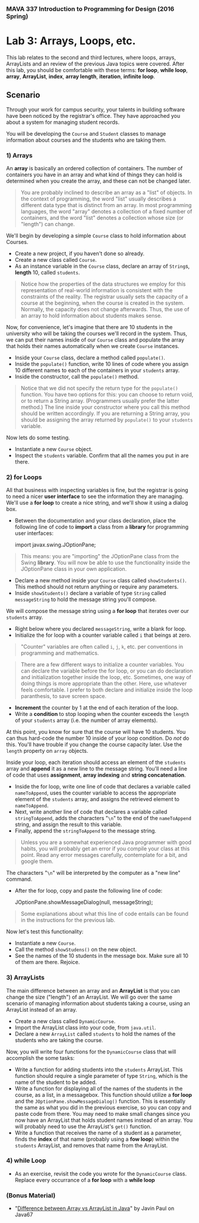 ### MAVA 337 Introduction to Programming for Design  (2016 Spring)

# Lab 3: Arrays, Loops, etc.

This lab relates to the second and third lectures, where loops, arrays, ArrayLists and an review of the previous Java topics were covered. After this lab, you should be comfortable with these terms: **for loop**, **while loop**, **array**, **ArrayList**, **index**, **array length**, **iteration**, **infinite loop**.

## Scenario

Through your work for campus security, your talents in building software  have been noticed by the registrar's office. They have approached you about a system for managing student records.

You will be developing the `Course` and `Student` classes to manage information about courses and the students who are taking them.

### 1) Arrays

An **array** is basically an ordered collection of containers. The number of containers you have in an array and what kind of things they can hold is determined when you create the array, and these can not be changed later.

> You are probably inclined to describe an array as a "list" of objects. In the context of programming, the word "list" usually describes a different data type that is distinct from an array. In most programming languages, the word "array" denotes a collection of a fixed number of containers, and the word "list" denotes a collection whose size (or "length") can change.

We'll begin by developing a simple `Course` class to hold information about Courses.

- Create a new project, if you haven't done so already.
- Create a new class called `Course`.
- As an instance variable in the `Course` class, declare an array of `String`s, **length** 10, called `students`.

> Notice how the properties of the data structures we employ for this representation of real-world information is consistent with the constraints of the reality. The registrar usually sets the capacity of a course at the beginning, when the course is created in the system. Normally, the capacity does not change afterwards. Thus, the use of an array to hold information about students makes sense.

Now, for convenience, let's imagine that there are 10 students in the university who will be taking the courses we'll record in the system. Thus, we can put their names inside of our `Course` class and populate the array that holds their names automatically when we create `Course` instances.

- Inside your `Course` class, declare a method called `populate()`.
- Inside the `populate()` function, write 10 lines of code where you assign 10 different names to each of the containers in your `students` array.
- Inside the constructor, call the `populate()` method.

> Notice that we did not specify the return type for the `populate()` function. You have two options for this: you can choose to return void, or to return a String array. (Programmers usually prefer the latter method.) The line inside your constructor where you call this method should be written accordingly. If you are returning a String array, you should be assigning the array returned by `populate()` to your `students` variable.

Now lets do some testing.

- Instantiate a new `Course` object.
- Inspect the `students` variable. Confirm that all the names you put in are there.

### 2) for Loops

All that business with inspecting variables is fine, but the registrar is going to need a nicer **user interface** to see the information they are managing. We'll use a **for loop** to create a nice string, and we'll show it using a dialog box.

- Between the documentation and your class declaration, place the following line of code to **import** a class from a **library** for programming user interfaces:

    import javax.swing.JOptionPane;

> This means: you are "importing" the JOptionPane class from the Swing **library**. You will now be able to use the functionality inside the JOptionPane class in your own application.

- Declare a new method inside your `Course` class called `showStudents()`. This method should not return anything or require any parameters.
- Inside `showStudents()` declare a variable of type `String` called `messageString` to hold the message string you'll compose.

We will compose the message string using a **for loop** that iterates over our `students` array.

- Right below where you declared `messageString`, write a blank for loop.
- Initialize the for loop with a counter variable called `i` that beings at zero.

> "Counter" variables are often called `i`, `j`, `k`, etc. per conventions in programming and mathematics.

> There are a few different ways to initialize a counter variables. You can declare the variable before the for loop, or you can do declaration and initialization together inside the loop, etc. Sometimes, one way of doing things is more appropriate than the other. Here, use whatever feels comfortable. I prefer to both declare and initialize inside the loop paranthesis, to save screen space.

- **Increment** the counter by 1 at the end of each iteration of the loop.
- Write a **condition** to stop looping when the counter exceeds the `length` of your `students` array (i.e. the number of array elements).

At this point, you know for sure that the course will have 10 students. You can thus hard-code the number 10 inside of your loop condition. Do *not* do this. You'll have trouble if you change the course capacity later. Use the `length` property on `array` objects.

Inside your loop, each iteration should access an element of the `students` array and **append** it as a new line to the message string. You'll need a line of code that uses **assignment**, **array indexing** and **string concatenation**.

- Inside the for loop, write one line of code that declares a variable called `nameToAppend`, uses the counter variable to access the appropriate element of the `students` array, and assigns the retrieved element to `nameToAppend`.
- Next, write another line of code that declares a variable called `stringToAppend`, adds the characters "`\n`" to the end of the `nameToAppend` string, and assign the result to this variable.
- Finally, append the `stringToAppend` to the message string.

> Unless you are a somewhat experienced Java programmer with good habits, you will probably get an error if you compile your class at this point. Read any error messages carefully, contemplate for a bit, and google them.

The characters "`\n`" will be interpreted by the computer as a "new line" command.

- After the for loop, copy and paste the following line of code:

    JOptionPane.showMessageDialog(null, messageString);

> Some explanations about what this line of code entails can be found in the instructions for the previous lab.

Now let's test this functionality:

- Instantiate a new `Course`.
- Call the method `showStudens()` on the new object.
- See the names of the 10 students in the message box. Make sure all 10 of them are there. Rejoice.

### 3) ArrayLists

The main difference between an array and an **ArrayList** is that you can change the size ("length") of an ArrayList.  We will go over the same scenario of managing information about students taking a course, using an ArrayList instead of an array.

- Create a new class called `DynamicCourse`.
- Import the ArrayList class into your code, from `java.util`.
- Declare a new `ArrayList` called `students` to hold the names of the students who are taking the course.

Now, you will write four functions for the `DynamicCourse` class that will accomplish the some tasks:

- Write a function for adding students into the `students` ArrayList. This function should require a single parameter of type `String`, which is the name of the student to be added.
- Write a function for displaying all of the names of the students in the course, as a list, in a messagebox. This function should utilize a **for loop** and the `JOptionPane.showMessageDialog()` function. This is essentially the same as what you did in the previous exercise, so you can copy and paste code from there. You may need to make small changes since you now have an ArrayList that holds student names instead of an array. You will probably need to use the ArrayList's `get()` function.
- Write a function that receives the name of a student as a parameter, finds the **index** of that name (probably using a **fow loop**) within the `students` ArrayList, and removes that name from the ArrayList.

### 4) while Loop

- As an exercise, revisit the code you wrote for the `DynamicCourse` class. Replace every occurrance of a **for loop** with a **while loop**

### (Bonus Material)

- "[Difference between Array vs ArrayList in Java](http://java67.blogspot.com.tr/2012/12/difference-between-array-vs-arraylist-java.html)" by Javin Paul on Java67
